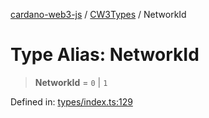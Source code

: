 [cardano-web3-js](../../../../index.md) / [CW3Types](../index.md) / NetworkId

# Type Alias: NetworkId

> **NetworkId** = `0` \| `1`

Defined in: [types/index.ts:129](https://github.com/xray-network/cardano-web3-js/blob/main/src/types/index.ts#L129)
